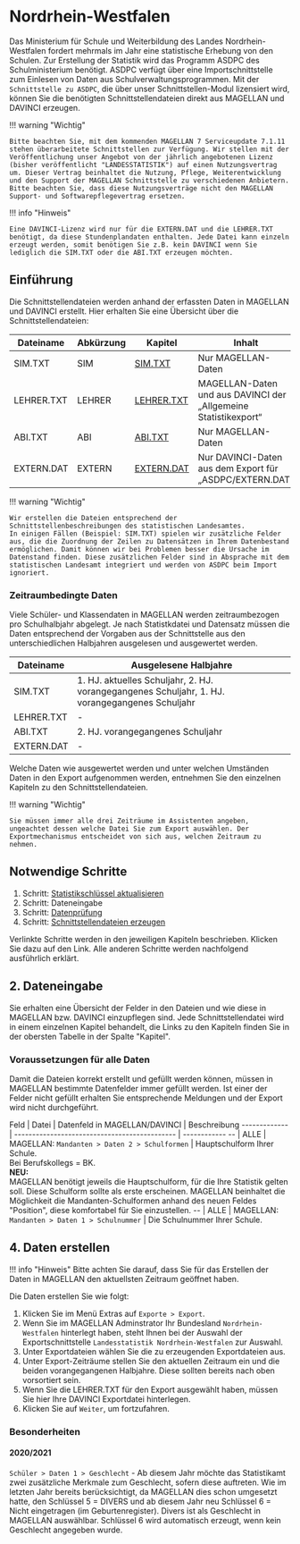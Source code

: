 # Nordrhein-Westfalen

Das Ministerium für Schule und Weiterbildung des Landes Nordrhein-Westfalen fordert mehrmals im Jahr eine statistische Erhebung von den Schulen.
Zur Erstellung der Statistik wird das Programm ASDPC des Schulministerium benötigt. ASDPC verfügt über eine Importschnittstelle zum Einlesen von Daten aus Schulverwaltungsprogrammen.
Mit der `Schnittstelle zu ASDPC`, die über unser Schnittstellen-Modul lizensiert wird, können Sie die benötigten Schnittstellendateien direkt aus MAGELLAN und DAVINCI erzeugen.

!!! warning "Wichtig"

    Bitte beachten Sie, mit dem kommenden MAGELLAN 7 Serviceupdate 7.1.11 stehen überarbeitete Schnittstellen zur Verfügung. Wir stellen mit der Veröffentlichung unser Angebot von der jährlich angebotenen Lizenz (bisher veröffentlicht "LANDESSTATISTIK") auf einen Nutzungsvertrag um. Dieser Vertrag beinhaltet die Nutzung, Pflege, Weiterentwicklung und den Support der MAGELLAN Schnittstelle zu verschiedenen Anbietern. Bitte beachten Sie, dass diese Nutzungsverträge nicht den MAGELLAN Support- und Softwarepflegevertrag ersetzen. 

!!! info "Hinweis"

    Eine DAVINCI-Lizenz wird nur für die EXTERN.DAT und die LEHRER.TXT benötigt, da diese Stundenplandaten enthalten. Jede Datei kann einzeln erzeugt werden, somit benötigen Sie z.B. kein DAVINCI wenn Sie lediglich die SIM.TXT oder die ABI.TXT erzeugen möchten.

## Einführung

Die Schnittstellendateien werden anhand der erfassten Daten in MAGELLAN und DAVINCI erstellt. Hier erhalten Sie eine Übersicht über die Schnittstellendateien:

Dateiname  | Abkürzung | Kapitel                           | Inhalt
---------- | --------- | --------------------------------- | ------
SIM.TXT    | SIM       | [SIM.TXT](schuelerdaten.md)       | Nur MAGELLAN-Daten
LEHRER.TXT | LEHRER    | [LEHRER.TXT](lehrerdaten.md)      | MAGELLAN-Daten und aus DAVINCI der „Allgemeine Statistikexport“
ABI.TXT    | ABI       | [ABI.TXT](abiturdaten.md)         | Nur MAGELLAN-Daten
EXTERN.DAT | EXTERN    | [EXTERN.DAT](stundenplandaten.md) | Nur DAVINCI-Daten aus dem Export für „ASDPC/EXTERN.DAT“

!!! warning "Wichtig"

    Wir erstellen die Dateien entsprechend der Schnittstellenbeschreibungen des statistischen Landesamtes. 
    In einigen Fällen (Beispiel: SIM.TXT) spielen wir zusätzliche Felder aus, die die Zuordnung der Zeilen zu Datensätzen in Ihrem Datenbestand ermöglichen. Damit können wir bei Problemen besser die Ursache im Datenstand finden. Diese zusätzlichen Felder sind in Absprache mit dem statistischen Landesamt integriert und werden von ASDPC beim Import ignoriert.

### Zeitraumbedingte Daten

Viele Schüler- und Klassendaten in MAGELLAN werden zeitraumbezogen pro Schulhalbjahr abgelegt. Je nach Statistkdatei und Datensatz müssen die Daten entsprechend der Vorgaben aus der Schnittstelle aus den unterschiedlichen Halbjahren ausgelesen und ausgewertet werden.

Dateiname  | Ausgelesene Halbjahre
---------- | ---------------------
SIM.TXT    | 1. HJ. aktuelles Schuljahr, 2. HJ. vorangegangenes Schuljahr, 1. HJ. vorangegangenes Schuljahr
LEHRER.TXT | -
ABI.TXT    | 2. HJ. vorangegangenes Schuljahr
EXTERN.DAT | -

Welche Daten wie ausgewertet werden und unter welchen Umständen Daten in den Export aufgenommen werden, entnehmen Sie den einzelnen Kapiteln zu den Schnittstellendateien.

!!! warning "Wichtig"

    Sie müssen immer alle drei Zeiträume im Assistenten angeben, ungeachtet dessen welche Datei Sie zum Export auswählen. Der Exportmechanismus entscheidet von sich aus, welchen Zeitraum zu nehmen.

## Notwendige Schritte

1. Schritt: [Statistikschlüssel aktualisieren](../schluesselverzeichnisse.md)
2. Schritt: Dateneingabe
3. Schritt: [Datenprüfung](https://doc.ls.stueber.de/datenpruefung/)
4. Schritt: [Schnittstellendateien erzeugen](../statistikdaten.erstellen.md)

Verlinkte Schritte werden in den jeweiligen Kapiteln beschrieben. Klicken Sie dazu auf den Link. Alle anderen Schritte werden nachfolgend ausführlich erklärt.

## 2. Dateneingabe

Sie erhalten eine Übersicht der Felder in den Dateien und wie diese in MAGELLAN bzw. DAVINCI einzupflegen sind.
Jede Schnittstellendatei wird in einem einzelnen Kapitel behandelt, die Links zu den Kapiteln finden Sie in der obersten Tabelle in der Spalte "Kapitel".

### Voraussetzungen für alle Daten

Damit die Dateien korrekt erstellt und gefüllt werden können, müssen in MAGELLAN bestimmte Datenfelder immer gefüllt werden. Ist einer der Felder nicht gefüllt erhalten Sie entsprechende Meldungen und der Export wird nicht durchgeführt.

Feld | Datei  | Datenfeld in MAGELLAN/DAVINCI                 | Beschreibung
------------- | --------------------------------------------- | ------------
--   | ALLE   | MAGELLAN: `Mandanten > Daten 2 > Schulformen` | Hauptschulform Ihrer Schule. <br/>Bei Berufskollegs = BK. <br/>**NEU:**<br/>MAGELLAN benötigt jeweils die Hauptschulform, für die Ihre Statistik gelten soll. Diese Schulform sollte als erste erscheinen. MAGELLAN beinhaltet die Möglichkeit die Mandanten-Schulformen anhand des neuen Feldes "Position", diese komfortabel für Sie einzustellen.
--   | ALLE   | MAGELLAN: `Mandanten > Daten 1 > Schulnummer` | Die Schulnummer Ihrer Schule.

## 4. Daten erstellen

!!! info "Hinweis"
     Bitte achten Sie darauf, dass Sie für das Erstellen der Daten in MAGELLAN den aktuellsten Zeitraum geöffnet haben.

Die Daten erstellen Sie wie folgt:

1. Klicken Sie im Menü Extras auf `Exporte > Export`.
2. Wenn Sie im MAGELLAN Adminstrator Ihr Bundesland `Nordrhein-Westfalen` hinterlegt haben, steht Ihnen bei der Auswahl der Exportschnittstelle `Landesstatistik Nordrhein-Westfalen` zur Auswahl.
3. Unter Exportdateien wählen Sie die zu erzeugenden Exportdateien aus.
4. Unter Export-Zeiträume stellen Sie den aktuellen Zeitraum ein und die beiden vorangegangenen Halbjahre. Diese sollten bereits nach oben vorsortiert sein.
5. Wenn Sie die LEHRER.TXT für den Export ausgewählt haben, müssen Sie hier Ihre DAVINCI Exportdatei hinterlegen.
6. Klicken Sie auf `Weiter`, um fortzufahren.

### Besonderheiten

#### 2020/2021

`Schüler > Daten 1 > Geschlecht` - Ab diesem Jahr möchte das Statistikamt zwei zusätzliche Merkmale zum Geschlecht, sofern diese auftreten. Wie im letzten Jahr bereits berücksichtigt, da MAGELLAN dies schon umgesetzt hatte, den Schlüssel 5 = DIVERS und ab diesem Jahr neu Schlüssel 6 = Nicht eingetragen (im Geburtenregister).
Divers ist als Geschlecht in MAGELLAN auswählbar. Schlüssel 6 wird automatisch erzeugt, wenn kein Geschlecht angegeben wurde.
